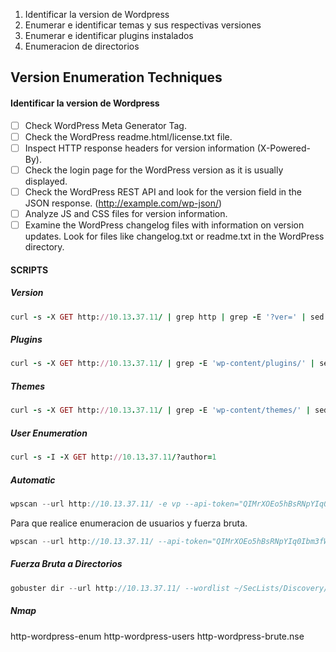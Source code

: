 
1. Identificar la version de Wordpress
2. Enumerar e identificar temas y sus respectivas versiones
3. Enumerar e identificar plugins instalados
4. Enumeracion de directorios

## **Version Enumeration Techniques**

#### Identificar la version de Wordpress
- [ ] Check WordPress Meta Generator Tag.
- [ ] Check the WordPress readme.html/license.txt file.
- [ ] Inspect HTTP response headers for version information (X-Powered-By).
- [ ] Check the login page for the WordPress version as it is usually displayed.
- [ ] Check the WordPress REST API and look for the version field in the JSON response. (http://example.com/wp-json/)
- [ ] Analyze JS and CSS files for version information.
- [ ] Examine the WordPress changelog files with information on version updates. Look for files like changelog.txt or readme.txt in the WordPress directory.

#### **SCRIPTS**
##### Version
```ruby
curl -s -X GET http://10.13.37.11/ | grep http | grep -E '?ver=' | sed -E 's,href=|src=,THIIIIIS,g' | awk -F "THIIIIIS" '{print $2}' | cut -d "'" -f2
```

##### Plugins
```ruby
curl -s -X GET http://10.13.37.11/ | grep -E 'wp-content/plugins/' | sed -E 's,href=|src=,THIIIIIS,g' | awk -F "THIIIIIS" '{print $2}' | cut -d "'" -f2
```

##### Themes
```ruby
curl -s -X GET http://10.13.37.11/ | grep -E 'wp-content/themes/' | sed -E 's,href=|src=,THIIIIIS,g' | awk -F "THIIIIIS" '{print $2}' | cut -d "'" -f2
```

##### User Enumeration
```ruby
curl -s -I -X GET http://10.13.37.11/?author=1
```

##### Automatic
```java
wpscan --url http://10.13.37.11/ -e vp --api-token="QIMrXOEo5hBsRNpYIq0Ibm3fWaFb9oab3EvuIMR9ZYY"
```

Para que realice enumeracion de usuarios y fuerza bruta.
```js
wpscan --url http://10.13.37.11/ --api-token="QIMrXOEo5hBsRNpYIq0Ibm3fWaFb9oab3EvuIMR9ZYY" --passwords ~/SecLists/Discovery/Web-Content/directory-list-2.3-small.txt
```

##### Fuerza Bruta a Directorios
```js
gobuster dir --url http://10.13.37.11/ --wordlist ~/SecLists/Discovery/Web-Content/CMS/wordpress.fuzz.txt -b '404' -o directories
```

##### Nmap
http-wordpress-enum
http-wordpress-users
http-wordpress-brute.nse
